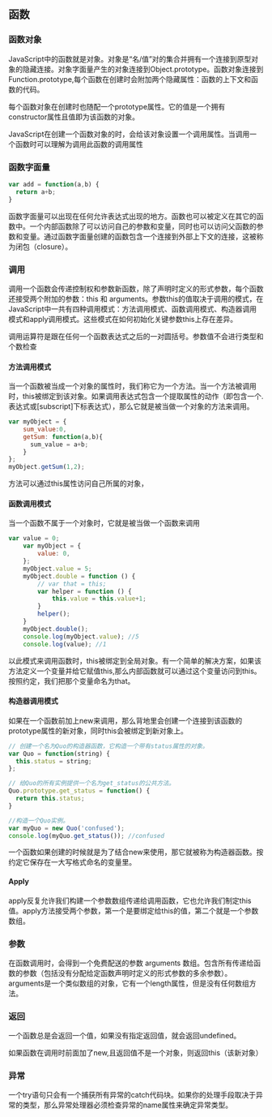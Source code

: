 ## 函数

### 函数对象

JavaScript中的函数就是对象。对象是“名/值”对的集合并拥有一个连接到原型对象的隐藏连接。对象字面量产生的对象连接到Object.prototype。函数对象连接到Function.prototype,每个函数在创建时会附加两个隐藏属性：函数的上下文和函数的代码。

每个函数对象在创建时也随配一个prototype属性。它的值是一个拥有constructor属性且值即为该函数的对象。

JavaScript在创建一个函数对象的时，会给该对象设置一个调用属性。当调用一个函数时可以理解为调用此函数的调用属性

### 函数字面量

```javascript
var add = function(a,b) {
  return a+b;
}
```
函数字面量可以出现在任何允许表达式出现的地方。函数也可以被定义在其它的函数中。一个内部函数除了可以访问自己的参数和变量，同时也可以访问父函数的参数和变量。通过函数字面量创建的函数包含一个连接到外部上下文的连接，这被称为闭包（closure）。

### 调用

调用一个函数会传递控制权和参数新函数，除了声明时定义的形式参数，每个函数还接受两个附加的参数：this 和 arguments。参数this的值取决于调用的模式，在JavaScript中一共有四种调用模式：方法调用模式、函数调用模式、构造器调用模式和apply调用模式。这些模式在如何初始化关键参数this上存在差异。

调用运算符是跟在任何一个函数表达式之后的一对圆括号。参数值不会进行类型和个数检查

#### 方法调用模式

当一个函数被当成一个对象的属性时，我们称它为一个方法。当一个方法被调用时，this被绑定到该对象。如果调用表达式包含一个提取属性的动作（即包含一个.表达式或[subscript]下标表达式），那么它就是被当做一个对象的方法来调用。
```javascript
var myObject = {
    sum_value:0,
    getSum: function(a,b){
      sum_value = a+b; 
    }
};
myObject.getSum(1,2);
```
方法可以通过this属性访问自己所属的对象，

#### 函数调用模式

当一个函数不属于一个对象时，它就是被当做一个函数来调用
```javascript
var value = 0;
    var myObject = {
        value: 0,
    };
    myObject.value = 5;
    myObject.double = function () {
        // var that = this;
        var helper = function () {
            this.value = this.value+1;
        }
        helper();
    }
    myObject.double();
    console.log(myObject.value); //5
    console.log(value); //1
```
以此模式来调用函数时，this被绑定到全局对象。有一个简单的解决方案，如果该方法定义一个变量并给它赋值this,那么内部函数就可以通过这个变量访问到this。按照约定，我们把那个变量命名为that。

#### 构造器调用模式

如果在一个函数前加上new来调用，那么背地里会创建一个连接到该函数的prototype属性的新对象，同时this会被绑定到新对象上。
```javascript
// 创建一个名为Quo的构造器函数，它构造一个带有status属性的对象。
var Quo = function(string) {
  this.status = string;
};

// 给Quo的所有实例提供一个名为get_status的公共方法。
Quo.prototype.get_status = function() {
  return this.status;
}

//构造一个Quo实例。
var myQuo = new Quo('confused');
console.log(myQuo.get_status()); //confused
```
一个函数如果创建的时候就是为了结合new来使用，那它就被称为构造器函数。按约定它保存在一大写格式命名的变量里。

#### Apply

apply反复允许我们构建一个参数数组传递给调用函数，它也允许我们制定this值。apply方法接受两个参数，第一个是要绑定给this的值，第二个就是一个参数数组。

### 参数

在函数调用时，会得到一个免费配送的参数 arguments 数组。包含所有传递给函数的参数（包括没有分配给定函数声明时定义的形式参数的多余参数）。arguments是一个类似数组的对象，它有一个length属性，但是没有任何数组方法。

### 返回

一个函数总是会返回一个值，如果没有指定返回值，就会返回undefined。

如果函数在调用时前面加了new,且返回值不是一个对象，则返回this（该新对象）

### 异常

一个try语句只会有一个捕获所有异常的catch代码块。如果你的处理手段取决于异常的类型，那么异常处理器必须检查异常的name属性来确定异常类型。